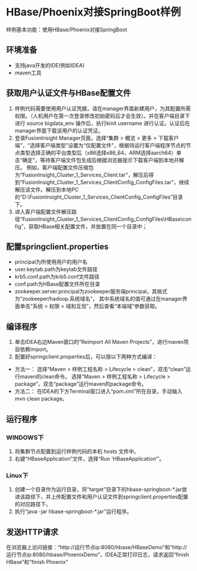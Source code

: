 # HBase/Phoenix对接SpringBoot样例

样例基本功能：使用HBase/Phoenix对接SpringBoot

## 环境准备

* 支持java开发的IDE(例如IDEA)
* maven工具


## 获取用户认证文件与HBase配置文件
1. 样例代码需要使用用户认证凭据，请在manager界面新建用户，为其配置所需权限。（人机用户在第一次登录修改初始密码后才会生效）。并在客户端目录下进行 source bigdata_env 操作后，执行kinit username 进行认证。认证后在manager界面下载该用户的认证凭证。
2. 登录FusionInsight Manager页面，选择“集群 > 概览 > 更多 > 下载客户端”，“选择客户端类型”设置为“仅配置文件”，根据待运行客户端程序节点的节点类型选择正确的平台类型后（x86选择x86_64，ARM选择aarch64）单击“确定”，等待客户端文件包生成后根据浏览器提示下载客户端到本地并解压。
   例如，客户端配置文件压缩包为“FusionInsight_Cluster_1_Services_Client.tar”，解压后得到“FusionInsight_Cluster_1_Services_ClientConfig_ConfigFiles.tar”，继续解压该文件。解压到本地PC的“D:\FusionInsight_Cluster_1_Services_ClientConfig_ConfigFiles”目录下。
3. 进入客户端配置文件解压路径“FusionInsight_Cluster_1_Services_ClientConfig_ConfigFiles\HBase\config”，获取HBase相关配置文件，并放置在同一个目录中；

## 配置springclient.properties
* principal为所使用用户的用户名
* user.keytab.path为keytab文件路径
* krb5.conf.path为krb5.conf文件路径
* conf.path为HBase配置文件所在目录
* zookeeper.server.principal为zookeeper服务端principal，其格式为“zookeeper/hadoop.系统域名”， 其中系统域名的值可通过在manager界面单击“系统 > 权限 > 域和互信”，然后查看“本端域”参数获取。

## 编译程序
1. 单击IDEA右边Maven窗口的“Reimport All Maven Projects”，进行maven项目依赖import。
2. 配置好springclient.properties后，可以按以下两种方式编译： 
* 方法一：
  选择“Maven > 样例工程名称 > Lifecycle > clean”，双击“clean”运行maven的clean命令。
  选择“Maven > 样例工程名称 > Lifecycle > package”，双击“package”运行maven的package命令。
* 方法二：
  在IDEA的下方Terminal窗口进入“pom.xml”所在目录，手动输入mvn clean package。 

## 运行程序
### WINDOWS下
1. 将集群节点配置到运行样例代码的本机 hosts 文件中。
2. 右键“HBaseApplication”文件，选择“Run 'HBaseApplication‘”。
   
### Linux下
1. 创建一个目录作为运行目录，将"target"目录下的hbase-springboot-*.jar放进该路径下，并上传配置文件和用户认证文件到springclient.properties配置的对应路径下。
2. 执行“java -jar hbase-springboot-*.jar”运行程序。

## 发送HTTP请求
在浏览器上访问链接：“http://运行节点ip:8080/hbase/HBaseDemo”和“http://运行节点ip:8080/hbase/PhoenixDemo”，IDEA正常打印日志，请求返回“finish HBase”和“finish Phoenix"